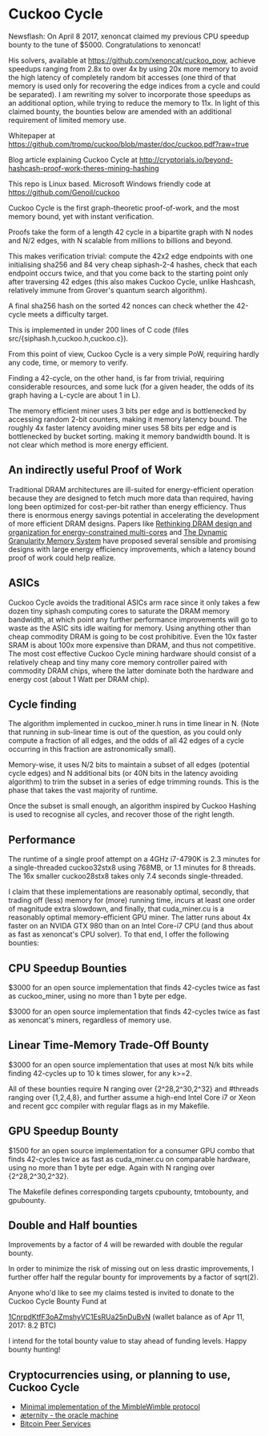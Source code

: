 Cuckoo Cycle
============
Newsflash: On April 8 2017, xenoncat claimed my previous CPU speedup bounty to the tune of $5000.
Congratulations to xenoncat!

His solvers, available at https://github.com/xenoncat/cuckoo_pow,
achieve speedups ranging from 2.8x to over 4x by using 20x more memory to
avoid the high latency of completely random bit accesses
(one third of that memory is used only for recovering the edge indices from a
cycle and could be separated).  I am rewriting my solver to incorporate
those speedups as an additional
option, while trying to reduce the memory to 11x.
In light of this claimed bounty, the bounties below are amended with an
additional requirement of limited memory use.

Whitepaper at
https://github.com/tromp/cuckoo/blob/master/doc/cuckoo.pdf?raw=true

Blog article explaining Cuckoo Cycle at
http://cryptorials.io/beyond-hashcash-proof-work-theres-mining-hashing

This repo is Linux based. Microsoft Windows friendly code at
https://github.com/Genoil/cuckoo

Cuckoo Cycle is the first graph-theoretic proof-of-work,
and the most memory bound, yet with instant verification.

Proofs take the form of a length 42 cycle in a bipartite graph with N nodes and
N/2 edges, with N scalable from millions to billions and beyond.

This makes verification trivial: compute the 42x2 edge endpoints with one
initialising sha256 and 84 very cheap siphash-2-4 hashes, check that each
endpoint occurs twice, and that you come back to the starting point only after
traversing 42 edges (this also makes Cuckoo Cycle, unlike Hashcash, relatively
immune from Grover's quantum search algorithm).

A final sha256 hash on the sorted 42 nonces can check whether the 42-cycle
meets a difficulty target.

This is implemented in under 200 lines of C code (files src/{siphash.h,cuckoo.h,cuckoo.c}).

From this point of view, Cuckoo Cycle is a very simple PoW,
requiring hardly any code, time, or memory to verify.

Finding a 42-cycle, on the other hand, is far from trivial,
requiring considerable resources, and some luck
(for a given header, the odds of its graph having a L-cycle are about 1 in L).

The memory efficient miner uses 3 bits per edge and is bottlenecked by
accessing random 2-bit counters, making it memory latency bound.  The roughly
4x faster latency avoiding miner uses 58 bits per edge and is bottlenecked by
bucket sorting. making it memory bandwidth bound.
It is not clear which method is more energy efficient.

An indirectly useful Proof of Work
--------------

Traditional DRAM architectures are ill-suited for energy-efficient operation because
they are designed to fetch much more data than required, having long been optimized for cost-per-bit
rather than energy efficiency.
Thus there is enormous energy savings potential in accelerating the development of more efficient
DRAM designs. Papers like
<a href="https://www.cs.utah.edu/~rajeev/pubs/isca10.pdf">Rethinking DRAM design and organization for energy-constrained multi-cores</a> and
<a href="http://mbsullivan.info/attachments/papers/yoon2012dgms.pdf">The Dynamic Granularity Memory System</a>
have proposed several sensible and promising designs with large energy efficiency improvements,
which a latency bound proof of work could help realize.

ASICs
--------------
Cuckoo Cycle avoids the traditional ASICs arm race since it only takes a few dozen tiny siphash
computing cores to saturate the DRAM memory bandwidth, at which point
any further performance improvements will go to waste as the ASIC sits idle waiting for memory.
Using anything other than cheap commodity DRAM is going to be cost prohibitive.
Even the 10x faster SRAM is about 100x more expensive than DRAM, and thus not competitive.
The most cost effective Cuckoo Cycle mining hardware should consist of a relatively
cheap and tiny many core memory controller paired with commodity DRAM chips,
where the latter dominate both the hardware and energy cost (about 1 Watt per DRAM chip).

Cycle finding
--------------
The algorithm implemented in cuckoo_miner.h runs in time linear in N.
(Note that running in sub-linear time is out of the question, as you could
only compute a fraction of all edges, and the odds of all 42 edges of a cycle
occurring in this fraction are astronomically small).

Memory-wise, it uses N/2 bits to maintain a subset of all edges (potential
cycle edges) and N additional bits (or 40N bits in the latency avoiding algorithm)
to trim the subset in a series of edge trimming rounds.
This is the phase that takes the vast majority of runtime.

Once the subset is small enough, an algorithm inspired by Cuckoo Hashing
is used to recognise all cycles, and recover those of the right length.

Performance
--------------

The runtime of a single proof attempt on a 4GHz i7-4790K is 2.3 minutes
for a single-threaded cuckoo32stx8 using 768MB, or 1.1 minutes for 8 threads.
The 16x smaller cuckoo28stx8 takes only 7.4 seconds single-threaded.

I claim that these implementations are reasonably optimal,
secondly, that trading off (less) memory for (more) running time,
incurs at least one order of magnitude extra slowdown,
and finally, that cuda_miner.cu is a reasonably optimal memory-efficient GPU miner.
The latter runs about 4x faster on an NVIDA GTX 980 than on an Intel Core-i7 CPU
(and thus about as fast as xenoncat's CPU solver).
To that end, I offer the following bounties:

CPU Speedup Bounties
--------------
$3000 for an open source implementation that finds 42-cycles twice as fast
as cuckoo_miner, using no more than 1 byte per edge.

$3000 for an open source implementation that finds 42-cycles twice as fast
as xenoncat's miners, regardless of memory use.

Linear Time-Memory Trade-Off Bounty
--------------
$3000 for an open source implementation that uses at most N/k bits while finding 42-cycles up to 10 k times slower, for any k>=2.

All of these bounties require N ranging over {2^28,2^30,2^32} and #threads
ranging over {1,2,4,8}, and further assume a high-end Intel Core i7 or Xeon and
recent gcc compiler with regular flags as in my Makefile.

GPU Speedup Bounty
--------------
$1500 for an open source implementation for a consumer GPU combo
that finds 42-cycles twice as fast as cuda_miner.cu on comparable hardware,
using no more than 1 byte per edge.
Again with N ranging over {2^28,2^30,2^32}.

The Makefile defines corresponding targets cpubounty, tmtobounty, and gpubounty.

Double and Half bounties
------------------------
Improvements by a factor of 4 will be rewarded with double the regular bounty.

In order to minimize the risk of missing out on less drastic improvements,
I further offer half the regular bounty for improvements by a factor of sqrt(2).

Anyone who'd like to see my claims tested is invited to donate to the Cuckoo Cycle Bounty Fund at

<a href="https://blockchain.info/address/1CnrpdKtfF3oAZmshyVC1EsRUa25nDuBvN">1CnrpdKtfF3oAZmshyVC1EsRUa25nDuBvN</a> (wallet balance as of Apr 11, 2017: 8.2 BTC)

I intend for the total bounty value to stay ahead of funding levels. Happy bounty hunting!

Cryptocurrencies using, or planning to use, Cuckoo Cycle
--------------
<UL>
<LI> <a href="https://github.com/ignopeverell/grin">Minimal implementation of the MimbleWimble protocol</a>
<LI> <a href="http://www.aeternity.com/">æternity - the oracle machine</a>
<LI> <a href="https://github.com/kallewoof/bips/blob/pow-connection-slots/bip-rate-limiting-via-pow.mediawiki">Bitcoin Peer Services</a>
</UL>
